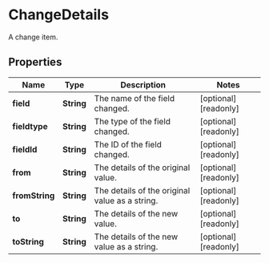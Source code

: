 

# ChangeDetails

A change item.

## Properties

Name | Type | Description | Notes
------------ | ------------- | ------------- | -------------
**field** | **String** | The name of the field changed. |  [optional] [readonly]
**fieldtype** | **String** | The type of the field changed. |  [optional] [readonly]
**fieldId** | **String** | The ID of the field changed. |  [optional] [readonly]
**from** | **String** | The details of the original value. |  [optional] [readonly]
**fromString** | **String** | The details of the original value as a string. |  [optional] [readonly]
**to** | **String** | The details of the new value. |  [optional] [readonly]
**toString** | **String** | The details of the new value as a string. |  [optional] [readonly]



